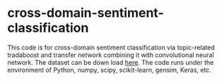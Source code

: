 # cross-domain-sentiment-classification

This code is for cross-domain sentiment classification via topic-related tradaboost and transfer network combining it with convolutional neural network. The dataset can be down load [here](http://www.cs.jhu.edu/~mdredze/datasets/sentiment/). The code runs under the environment of Python, numpy, scipy, scikit-learn, gensim, Keras, etc.

<!-- AAAI2017.pdf is a supplement material of AAAI submission -->

